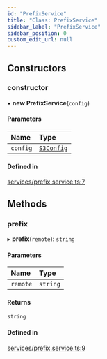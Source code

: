 ```yaml
---
id: "PrefixService"
title: "Class: PrefixService"
sidebar_label: "PrefixService"
sidebar_position: 0
custom_edit_url: null
---
```


## Constructors

### constructor

• **new PrefixService**(`config`)

#### Parameters

| Name | Type |
| :------ | :------ |
| `config` | [`S3Config`](../modules#s3config) |

#### Defined in

[services/prefix.service.ts:7](https://github.com/LabO8/nestjs-s3/blob/3fc7453/src/services/prefix.service.ts#L7)

## Methods

### prefix

▸ **prefix**(`remote`): `string`

#### Parameters

| Name | Type |
| :------ | :------ |
| `remote` | `string` |

#### Returns

`string`

#### Defined in

[services/prefix.service.ts:9](https://github.com/LabO8/nestjs-s3/blob/3fc7453/src/services/prefix.service.ts#L9)

